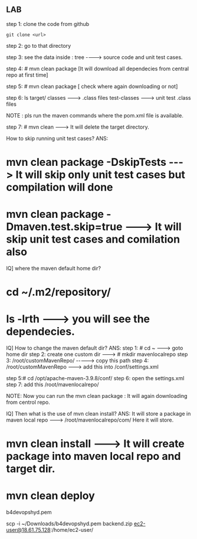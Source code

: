 LAB
----

step 1: clone the code from github

    git clone <url>

step 2: go to that directory

step 3: see the data inside : tree ----> source code and unit test cases.

step 4: # mvn clean package [It will download all dependecies from central repo at first time]

step 5: # mvn clean package [ check where again downloading or not]

step 6: ls target/
     classes ---> .class files
     test-classes ---> unit test .class files

NOTE : pls run the maven commands where the pom.xml file is available.

step 7: # mvn clean ---> It will delete the target directory.



How to skip running unit test cases?
ANS:
   # mvn clean package -DskipTests  ---> It will skip only unit test cases but compilation will done

   # mvn clean package -Dmaven.test.skip=true ---> It will skip unit test cases and comilation also 




IQ] where the maven default home dir?

  # cd ~/.m2/repository/

  # ls -lrth ---> you will see the dependecies.


IQ] How to change the maven default dir?
ANS:
   step 1: # cd ~ ---> goto home dir
   step 2: create one custom dir --->   # mkdir mavenlocalrepo
   step 3:  /root/customMavenRepo/  -----> copy this path
   step 4: <localRepository>/root/customMavenRepo</localRepository>  ---> add this into /conf/settings.xml  

   step 5:# cd /opt/apache-maven-3.9.8/conf/
   step 6: open the settings.xml
   step 7: add this <localRepository>/root/mavenlocalrepo/</localRepository>
  
NOTE: Now you can run the mvn clean package : It will again downloading from centrol repo.



IQ] Then what is the use of mvn clean install?
ANS: It will store a package in maven local repo ---> /root/mavenlocalrepo/com/   Here it  	will store.

  # mvn clean install  ---> It will create package into maven local repo and target dir.


# mvn clean deploy


b4devopshyd.pem


scp -i ~/Downloads/b4devopshyd.pem backend.zip ec2-user@18.61.75.128:/home/ec2-user/

